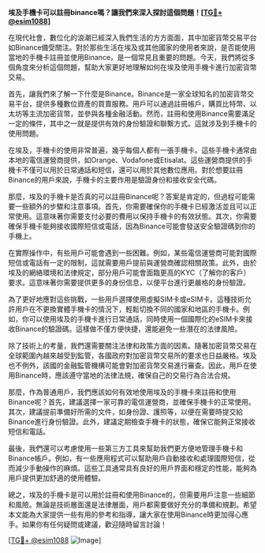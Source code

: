 **埃及手機卡可以註冊binance嗎？讓我們來深入探討這個問題！[[TG💪+ @esim1088](https://t.me/s/esim1088)]**

在現代社會，數位化的浪潮已經深入我們生活的方方面面，其中加密貨幣交易平台如Binance備受關注。對於那些生活在埃及或其他國家的使用者來說，是否能使用當地的手機卡註冊並使用Binance，是一個常見且重要的問題。今天，我們將從多個角度來分析這個問題，幫助大家更好地理解如何在埃及使用手機卡進行加密貨幣交易。

首先，讓我們來了解一下什麼是Binance。Binance是一家全球知名的加密貨幣交易平台，提供多種數位資產的買賣服務。用戶可以通過註冊帳戶，購買比特幣、以太坊等主流加密貨幣，並參與各種金融活動。然而，註冊和使用Binance需要滿足一定的條件，其中之一就是提供有效的身份驗證和聯繫方式。這就涉及到手機卡的使用問題。

在埃及，手機卡的使用非常普遍，幾乎每個人都有一張手機卡。這些手機卡通常由本地的電信運營商提供，如Orange、Vodafone或Etisalat。這些運營商提供的手機卡不僅可以用於日常通話和短信，還可以用於其他數位應用。對於想要註冊Binance的用戶來說，手機卡的主要作用是驗證身份和接收安全代碼。

那麼，埃及的手機卡是否真的可以註冊Binance呢？答案是肯定的，但過程可能需要一些額外的步驟和注意事項。首先，你需要確保你的手機卡已經激活並且可以正常使用。這意味著你需要支付必要的費用以保持手機卡的有效狀態。其次，你需要確保手機卡能夠接收國際短信或電話，因為Binance可能會發送安全驗證碼到你的手機上。

在實際操作中，有些用戶可能會遇到一些困難。例如，某些電信運營商可能對國際短信或電話有一定的限制，這就需要用戶提前與運營商確認相關政策。此外，由於埃及的網絡環境和法律規定，部分用戶可能會面臨更高的KYC（了解你的客戶）要求。這意味著你需要提供更多的身份信息，以便平台進行更嚴格的身份驗證。

為了更好地應對這些挑戰，一些用戶選擇使用虛擬SIM卡或eSIM卡。這種技術允許用戶在不更換實體手機卡的情況下，輕鬆切換不同的國家和地區的手機卡。例如，你可以使用埃及的手機卡進行日常通話，同時使用一個國際化的eSIM卡來接收Binance的驗證碼。這樣做不僅方便快捷，還能避免一些潛在的法律風險。

除了技術上的考量，我們還需要關注法律和政策方面的因素。隨著加密貨幣交易在全球範圍內越來越受到監管，各國政府對加密貨幣交易所的要求也日益嚴格。埃及也不例外，該國的金融監管機構可能會對加密貨幣交易進行審查。因此，用戶在使用Binance時，應該遵守當地的法律法規，確保自己的交易行為合法合規。

那麼，作為普通用戶，我們應該如何有效地使用埃及的手機卡來註冊和使用Binance呢？首先，建議選擇一家可靠的電信運營商，並確保手機卡的正常使用。其次，建議提前準備好所需的文件，如身份證、護照等，以便在需要時提交給Binance進行身份驗證。此外，建議定期檢查手機卡的狀態，確保它能夠正常接收短信和電話。

最後，我們還可以考慮使用一些第三方工具來幫助我們更方便地管理手機卡和Binance帳戶。例如，有一些應用程式可以幫助用戶自動接收和處理國際短信，從而減少手動操作的麻煩。這些工具通常具有良好的用戶界面和穩定的性能，能夠為用戶提供更加舒適的使用體驗。

總之，埃及的手機卡是可以用於註冊和使用Binance的，但需要用戶注意一些細節和風險。無論是技術層面還是法律層面，用戶都需要做好充分的準備和規劃。希望本文能為大家提供一些有用的參考和指導，讓大家在使用Binance時更加得心應手。如果你有任何疑問或建議，歡迎隨時留言討論！

[[TG💪+ @esim1088](https://t.me/s/esim1088) ![Image](https://i.postimg.cc/4NQfJmqS/Snipaste-2025-05-13-00-14-12.png)]